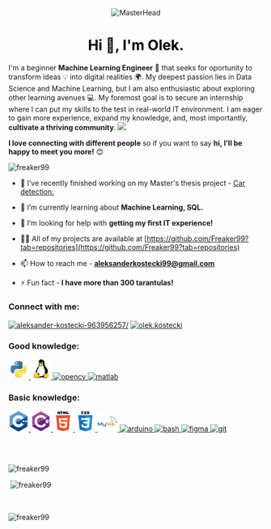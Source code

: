 <div align="center">
  <img src="https://64.media.tumblr.com/29b8ab4af062d19e3ff260d7494e3a09/tumblr_p34lclV2HM1x3na79o1_540.gif" alt="MasterHead">
</div>
<h1 align="center" style="text-decoration: none; color: black;">Hi 👋, I'm Olek.</h1>

I'm a beginner **Machine Learning Engineer** :seedling: that seeks for oportunity to transform ideas :bulb: into digital realities :earth_africa:. My deepest passion lies in Data Science and Machine Learning, but I am also enthusiastic about exploring other learning avenues :computer:. My foremost goal is to secure an internship where I can put my skills to the test in real-world IT environment. I am eager to gain more experience, expand my knowledge, and, most importantly, **cultivate a thriving community**.
<img src="https://media.giphy.com/media/LnQjpWaON8nhr21vNW/giphy.gif" width="40">
<br>

**I love connecting with different people** so if you want to say **hi, I'll be happy to meet you more!** :blush:

<p align="left"> <img src="https://komarev.com/ghpvc/?username=freaker99&label=Profile%20views&color=0e75b6&style=flat" alt="freaker99" /> </p>

- 🔭 I’ve recently finished working on my Master's thesis project - [Car detection.](https://github.com/Freaker99/car-detection)

- 🌱 I’m currently learning about **Machine Learning, SQL.**

- 🤝 I’m looking for help with **getting my first IT experience!**

- 👨‍💻 All of my projects are available at [https://github.com/Freaker99?tab=repositories](https://github.com/Freaker99?tab=repositories)

- 📫 How to reach me - **aleksanderkostecki99@gmail.com**

- ⚡ Fun fact - **I have more than 300 tarantulas!**

<h3 align="left">Connect with me:</h3>
<p align="left">
<a href="https://linkedin.com/in/aleksander-kostecki-963956257/" target="blank"><img align="center" src="https://raw.githubusercontent.com/rahuldkjain/github-profile-readme-generator/master/src/images/icons/Social/linked-in-alt.svg" alt="aleksander-kostecki-963956257/" height="30" width="40" /></a>
<a href="https://fb.com/olek.kostecki" target="blank"><img align="center" src="https://raw.githubusercontent.com/rahuldkjain/github-profile-readme-generator/master/src/images/icons/Social/facebook.svg" alt="olek.kostecki" height="30" width="40" /></a>
</p>

<h3 align="left">Good knowledge:</h3>
<a href="https://www.python.org" target="_blank" rel="noreferrer"> <img src="https://raw.githubusercontent.com/devicons/devicon/master/icons/python/python-original.svg" alt="python" width="40" height="40"/> </a>
<a href="https://www.linux.org/" target="_blank" rel="noreferrer"> <img src="https://raw.githubusercontent.com/devicons/devicon/master/icons/linux/linux-original.svg" alt="linux" width="40" height="40"/> </a>
<a href="https://opencv.org/" target="_blank" rel="noreferrer"> <img src="https://www.vectorlogo.zone/logos/opencv/opencv-icon.svg" alt="opencv" width="40" height="40"/> </a>
<a href="https://www.mathworks.com/" target="_blank" rel="noreferrer"> <img src="https://upload.wikimedia.org/wikipedia/commons/2/21/Matlab_Logo.png" alt="matlab" width="40" height="40"/> </a>

<h3 align="left">Basic knowledge:</h3>
<a href="https://www.w3schools.com/cpp/" target="_blank" rel="noreferrer"> <img src="https://raw.githubusercontent.com/devicons/devicon/master/icons/cplusplus/cplusplus-original.svg" alt="cplusplus" width="40" height="40"/> </a>
<a href="https://www.w3schools.com/cs/" target="_blank" rel="noreferrer"> <img src="https://raw.githubusercontent.com/devicons/devicon/master/icons/csharp/csharp-original.svg" alt="csharp" width="40" height="40"/> </a>
<a href="https://www.w3.org/html/" target="_blank" rel="noreferrer"> <img src="https://raw.githubusercontent.com/devicons/devicon/master/icons/html5/html5-original-wordmark.svg" alt="html5" width="40" height="40"/> </a>
<a href="https://www.w3schools.com/css/" target="_blank" rel="noreferrer"> <img src="https://raw.githubusercontent.com/devicons/devicon/master/icons/css3/css3-original-wordmark.svg" alt="css3" width="40" height="40"/> </a>
<a href="https://www.mysql.com/" target="_blank" rel="noreferrer"> <img src="https://raw.githubusercontent.com/devicons/devicon/master/icons/mysql/mysql-original-wordmark.svg" alt="mysql" width="40" height="40"/> </a> 
<a href="https://www.arduino.cc/" target="_blank" rel="noreferrer"> <img src="https://cdn.worldvectorlogo.com/logos/arduino-1.svg" alt="arduino" width="40" height="40"/> </a>
<a href="https://www.gnu.org/software/bash/" target="_blank" rel="noreferrer"> <img src="https://www.vectorlogo.zone/logos/gnu_bash/gnu_bash-icon.svg" alt="bash" width="40" height="40"/> </a>
<a href="https://www.figma.com/" target="_blank" rel="noreferrer"> <img src="https://www.vectorlogo.zone/logos/figma/figma-icon.svg" alt="figma" width="40" height="40"/> </a> <a href="https://git-scm.com/" target="_blank" rel="noreferrer"> <img src="https://www.vectorlogo.zone/logos/git-scm/git-scm-icon.svg" alt="git" width="40" height="40"/> </a>

<br><br>

<p><img align="left" src="https://github-readme-stats-sigma-five.vercel.app/api/top-langs?username=freaker99&show_icons=true&theme=tokyonight&layout=donut" alt="freaker99" /></p>

<br>

<p>&nbsp;<img align="center" src="https://github-readme-stats-sigma-five.vercel.app/api?username=freaker99&show_icons=true&theme=tokyonight&locale=en" alt="freaker99" /></p>

<br>

<p><img align="center" src="https://github-readme-streak-stats.herokuapp.com/?user=freaker99&theme=dark" alt="freaker99" /></p>
